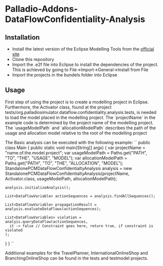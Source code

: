 # Palladio-Addons-DataFlowConfidentiality-Analysis
## Installation
- Install the latest version of the Eclipse Modelling Tools from the [official site](https://www.eclipse.org/downloads/packages/)
- Clone this repository
- Import the .e2f file into Eclipse to install the dependencies of the project. This is achieved by going to File->Import->General->Install from File
- Import the projects in the bundels folder into Eclipse

## Usage
First step of using the project is to create a modelling project in Eclipse.
Furthermore, the Activator class, found at the project tests/org.palladiosimulator.dataflow.confidentiality.analysis.tests, is needed to load the model placed in the modelling project.
The ´projectName´ in the example code is determined by the project name of the modelling project.
The ´usageModelPath´ and ´allocationModelPath´ describes the path of the usage and allocation model relative to the root of the modelling project

The Basic analysis can be executed with the following example:
´´
public class Main {
  public static void main(String[] args) {
    var projectName = "name.of.the.model.project";
    var usageModelPath = Paths.get("PATH", "TO", "THE", "USAGE", "MODEL");
    var allocationModelPath = Paths.get("PATH", "TO", "THE", "ALLOCATION", "MODEL");
    StandalonePCMDataFlowConfidentialtyAnalysis analysis = new StandalonePCMDataFlowConfidentialtyAnalysis(projectName, Activator.class, usageModelPath, allocationModelPath);

    analysis.initializeAnalysis();

    List<DataFlowVariable> actionSequences = analysis.findAllSequences();

    List<DataFlowVariable> propagationResult = analysis.evaluateDataFlows(actionSequences);

    List<DataFlowVariables> violation = analyis.queryDataFlow(actionSequences, 
      it -> false // Constraint goes here, return true, if constraint is violated
    );
  }
}
´´

Additional examples for the TravelPlanner, InternationalOnlineShop and BranchingOnlineShop can be found in the tests and testmodel projects.
